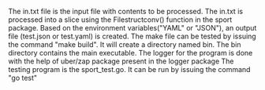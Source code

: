 The in.txt file is the input file with contents to be processed.
The in.txt is processed into a slice using the Filestructconv() function in the sport package.
Based on the environment variables("YAML" or "JSON"), an output file (test.json or test.yaml) is created.
The make file can be tested by issuing the command "make build". It will create a directory named bin.
The bin directory contains the main executable.
The logger for the program is done with the help of uber/zap package present in the logger package
The testing program is the sport_test.go. It can be run by issuing the command "go test"

